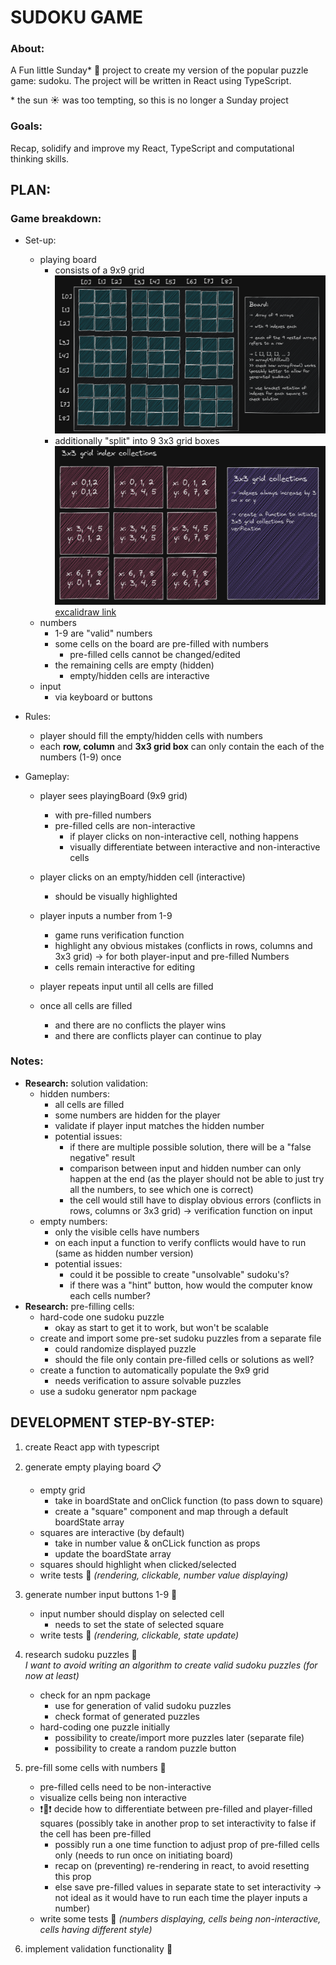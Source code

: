 # SUDOKU GAME

### About:
A Fun little Sunday* 🍌 project to create my version of the popular puzzle game: sudoku. The project will be written in React using TypeScript.

\* the sun ☀️ was too tempting, so this is no longer a Sunday project

### Goals:
Recap, solidify and improve my React, TypeScript and computational thinking skills.

## PLAN:

### Game breakdown:
- Set-up:
    - playing board 
        - consists of a 9x9 grid
        ![playing board](sudoku_board.PNG)
        - additionally "split" into 9 3x3 grid boxes
        ![3x3 grid](./sudoku_3x3grids.PNG)
[excalidraw link](https://excalidraw.com/#json=0sxfaCzBmU8z4Q7DHftuZ,w1eRHowgKi6kO5n1DX5dOA)    
    - numbers
        - 1-9 are "valid" numbers
        - some cells on the board are pre-filled with numbers
            - pre-filled cells cannot be changed/edited
        - the remaining cells are empty (hidden)
            - empty/hidden cells are interactive
    - input
        - via keyboard or buttons

- Rules:
    - player should fill the empty/hidden cells with numbers
    - each **row, column** and **3x3 grid box** can only contain the each of the numbers (1-9) once

- Gameplay:
    - player sees playingBoard (9x9 grid) 
        - with pre-filled numbers
        - pre-filled cells are non-interactive
            - if player clicks on non-interactive cell, nothing happens
            - visually differentiate between interactive and non-interactive cells

    - player clicks on an empty/hidden cell (interactive)
        - should be visually highlighted
    - player inputs a number from 1-9
        - game runs verification function
        - highlight any obvious mistakes (conflicts in rows, columns and 3x3 grid) → for both player-input and pre-filled Numbers
        - cells remain interactive for editing
    - player repeats input until all cells are filled
    - once all cells are filled 
        - and there are no conflicts the player wins
        - and there are conflicts player can continue to play

### Notes:
- **Research:** solution validation:
    - hidden numbers: 
        - all cells are filled 
        - some numbers are hidden for the player
        - validate if player input matches the hidden number 
        - potential issues: 
            - if there are multiple possible solution, there will be a "false negative" result
            - comparison between input and hidden number can only happen at the end (as the player should not be able to just try all the numbers, to see which one is correct)
            - the cell would still have to display obvious errors (conflicts in rows, columns or 3x3 grid) → verification function on input
    - empty numbers:
        - only the visible cells have numbers
        - on each input a function to verify conflicts would have to run (same as hidden number version)
        - potential issues:
            - could it be possible to create "unsolvable" sudoku's?
            - if there was a "hint" button, how would the computer know each cells number?
- **Research:** pre-filling cells:
    - hard-code one sudoku puzzle
        - okay as start to get it to work, but won't be scalable 
    - create and import some pre-set sudoku puzzles from a separate file 
        - could randomize displayed puzzle
        - should the file only contain pre-filled cells or solutions as well?
    - create a function to automatically populate the 9x9 grid
        - needs verification to assure solvable puzzles
    - use a sudoku generator npm package

## DEVELOPMENT STEP-BY-STEP:
1. create React app with typescript

1. generate empty playing board 📋
    - empty grid 
        - take in boardState and onClick function (to pass down to square)
        - create a "square" component and map through a default boardState array 
    - squares are interactive (by default) 
        - take in number value & onCLick function as props
        - update the boardState array
    - squares should highlight when clicked/selected
    - write tests 🧪 *(rendering, clickable, number value displaying)*
    
1. generate number input buttons 1-9 🔢
    - input number should display on selected cell
        - needs to set the state of selected square
    - write tests 🧪 *(rendering, clickable, state update)*

1. research sudoku puzzles 🎲 <br>
*I want to avoid writing an algorithm to create valid sudoku puzzles (for now at least)*
    - check for an npm package
        - use for generation of valid sudoku puzzles 
        - check format of generated puzzles 
    - hard-coding one puzzle initially 
        - possibility to create/import more puzzles later (separate file)
        - possibility to create a random puzzle button
1. pre-fill some cells with numbers 🔢
    - pre-filled cells need to be non-interactive
    - visualize cells being non interactive
    - ❗🤔❗ decide how to differentiate between pre-filled and player-filled squares (possibly take in another prop to set interactivity to false if the cell has been pre-filled
        - possibly run a one time function to adjust prop of pre-filled cells only (needs to run once on initiating board)
        - recap on (preventing) re-rendering in react, to avoid resetting this prop
        - else save pre-filled values in separate state to set interactivity → not ideal as it would have to run each time the player inputs a number)
    - write some tests 🧪 *(numbers displaying, cells being non-interactive, cells having different style)*
1. implement validation functionality 🚦